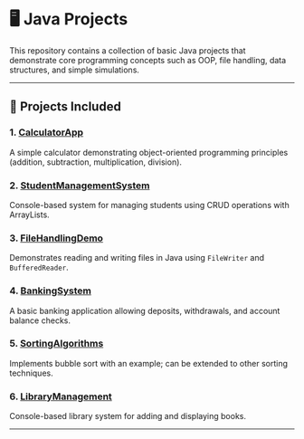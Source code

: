 # 🖥️ Java Projects

This repository contains a collection of basic Java projects that demonstrate core programming concepts such as OOP, file handling, data structures, and simple simulations.  

---

## 📂 Projects Included

### 1. [CalculatorApp](./CalculatorApp)
A simple calculator demonstrating object-oriented programming principles (addition, subtraction, multiplication, division).  

### 2. [StudentManagementSystem](./StudentManagementSystem)
Console-based system for managing students using CRUD operations with ArrayLists.  

### 3. [FileHandlingDemo](./FileHandlingDemo)
Demonstrates reading and writing files in Java using `FileWriter` and `BufferedReader`.  

### 4. [BankingSystem](./BankingSystem)
A basic banking application allowing deposits, withdrawals, and account balance checks.  

### 5. [SortingAlgorithms](./SortingAlgorithms)
Implements bubble sort with an example; can be extended to other sorting techniques.  

### 6. [LibraryManagement](./LibraryManagement)
Console-based library system for adding and displaying books.  

---


